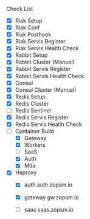 Check List

- [x] Riak Setup
- [x] Riak Conf
- [x] Riak Posthook
- [x] Riak Servis Register
- [x] Riak Servis Health Check
- [x] Rabbit Setup
- [x] Rabbit Cluster (Manuel)
- [x] Rabbit Servis Register
- [x] Rabbit Servis Health Check
- [x] Consul
- [x] Consul Cluster (Manuel)
- [x] Redis Setup
- [x] Redis Cluster
- [ ] Redis Sentinel
- [x] Redis Servis Register
- [x] Redis Servis Health Check
- [ ] Container Build
    - [x] Gateway
    - [x] Workers
    - [ ] SaaS
    - [x] Auth
    - [x] Mda
- [x] Haproxy
    - [x] auth     auth.zopsm.io
    - [x] gateway  gw.zopsm.io
    - [ ] saas     saas.zopsm.io

